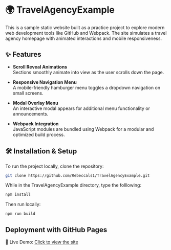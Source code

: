 # 🌍 TravelAgencyExample

This is a sample static website built as a practice project to explore modern web development tools like GitHub and Webpack. The site simulates a travel agency homepage with animated interactions and mobile responsiveness.

## ✨ Features

- **Scroll Reveal Animations**  
  Sections smoothly animate into view as the user scrolls down the page.

- **Responsive Navigation Menu**  
  A mobile-friendly hamburger menu toggles a dropdown navigation on small screens.

- **Modal Overlay Menu**  
  An interactive modal appears for additional menu functionality or announcements.

- **Webpack Integration**  
  JavaScript modules are bundled using Webpack for a modular and optimized build process.

## 🛠️ Installation & Setup

To run the project locally, clone the repository:
```bash
git clone https://github.com/Rebeccals1/TravelAgencyExample.git
````
While in the TravelAgencyExample directory, type the folllowing:
```bash
npm install
````
Then run locally:
```bash
npm run build

````

## Deployment with GitHub Pages
🚀 Live Demo: [Click to view the site](https://rebeccals1.github.io/TravelAgencyExample/)

